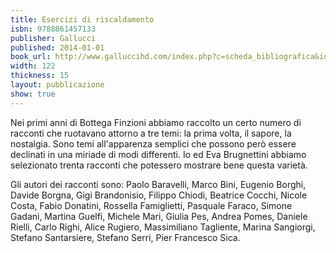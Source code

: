 ```yaml
---
title: Esercizi di riscaldamento
isbn: 9788861457133
publisher: Gallucci
published: 2014-01-01
book_url: http://www.galluccihd.com/index.php?c=scheda_bibliografica&id=572
width: 122
thickness: 15
layout: pubblicazione
show: true
---
```


Nei primi anni di Bottega Finzioni abbiamo raccolto un certo numero di racconti che ruotavano attorno a tre temi: la prima volta, il sapore, la nostalgia. Sono temi all'apparenza semplici che possono però essere declinati in una miriade di modi differenti. Io ed Eva Brugnettini abbiamo selezionato trenta racconti che potessero mostrare bene questa varietà.

Gli autori dei racconti sono: Paolo Baravelli, Marco Bini, Eugenio Borghi, Davide Borgna, Gigi Brandonisio, Filippo Chiodi, Beatrice Cocchi, Nicole Costa, Fabio Donatini, Rossella Famiglietti, Pasquale Faraco, Simone Gadani, Martina Guelfi, Michele Mari, Giulia Pes, Andrea Pomes, Daniele Rielli, Carlo Righi, Alice Rugiero, Massimiliano Tagliente, Marina Sangiorgi, Stefano Santarsiere, Stefano Serri, Pier Francesco Sica.